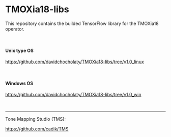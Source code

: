 # TMOXia18-libs
This repository contains the builded TensorFlow library for the TMOXia18 operator.

<br>

#### Unix type OS
https://github.com/davidchocholaty/TMOXia18-libs/tree/v1.0_linux

<br>

#### Windows OS
https://github.com/davidchocholaty/TMOXia18-libs/tree/v1.0_win

<br>

<hr />

Tone Mapping Studio (TMS):

https://github.com/cadik/TMS
